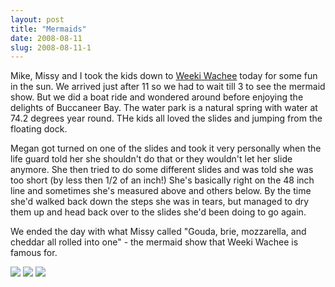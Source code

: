 ```yaml
---
layout: post
title: "Mermaids"
date: 2008-08-11
slug: 2008-08-11-1
---
```


Mike, Missy and I took the kids down to  [Weeki Wachee](http://www.weekiwachee.com/)  today for some fun in the sun.  We arrived just after 11 so we had to wait till 3 to see the mermaid show.  But we did a boat ride and wondered around before enjoying the delights of Buccaneer Bay.  The water park is a natural spring with water at 74.2 degrees year round.  THe kids all loved the slides and jumping from the floating dock.  

Megan got turned on one of the slides and took it very personally when the life guard told her she shouldn&apos;t do that or they wouldn&apos;t let her slide anymore.  She then tried to do some different slides and was told she was too short (by less then 1/2 of an inch!)  She&apos;s basically right on the 48 inch line and sometimes she&apos;s measured above and others below.  By the time she&apos;d walked back down the steps she was in tears, but managed to dry them up and head back over to the slides she&apos;d been doing to go again.  

We ended the day with what Missy called &quot;Gouda, brie, mozzarella, and cheddar all rolled into one&quot; - the mermaid show that Weeki Wachee is famous for.

 ![](/visible-light/images/assets/ww1.jpg) 
 ![](/visible-light/images/assets/ww2.jpg) 
 ![](/visible-light/images/assets/ww3.jpg) 

